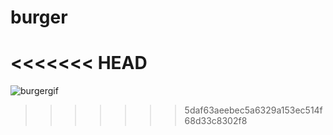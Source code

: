 # burger

<<<<<<< HEAD
=======
![burgergif](https://user-images.githubusercontent.com/28113405/45130429-3df79000-b14e-11e8-9ad7-73fcb2316e9d.gif)
>>>>>>> 5daf63aeebec5a6329a153ec514f68d33c8302f8
